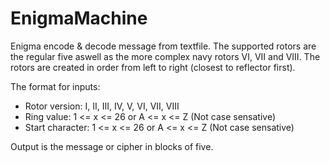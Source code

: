 # EnigmaMachine

Enigma encode & decode message from textfile. The supported rotors are the regular five aswell as the more complex navy rotors VI, VII and VIII. The rotors are created in order from left to right (closest to reflector first). 

The format for inputs:
* Rotor version: I, II, III, IV, V, VI, VII, VIII
* Ring value: 1 <= x <= 26 or A <= x <= Z (Not case sensative)
* Start character: 1 <= x <= 26 or A <= x <= Z (Not case sensative)

Output is the message or cipher in blocks of five.
